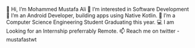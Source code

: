  👋 Hi, I’m Mohammed Mustafa Ali
 👀 I’m interested in Software Development
 🌱 I’m an Android Developer, building apps using Native Kotlin.
 💞️ I’m a Computer Science Engineering Student Graduating this year.
 💻 I am Looking for an Internship preferrably Remote.
 📫 Reach me on twitter - mustafastwt

<!---
mustafaali10/mustafaali10 is a ✨ special ✨ repository because its `README.md` (this file) appears on your GitHub profile.
You can click the Preview link to take a look at your changes.
--->
